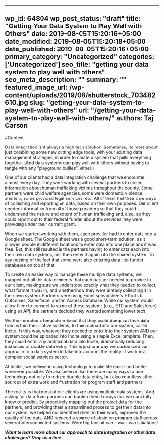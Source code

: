 
---
wp_id: 64804
wp_post_status: "draft" 
title: "Getting Your Data System to Play Well with Others"
date: 2019-08-05T15:20:16+05:00
date_modified: 2019-08-05T15:20:18+05:00
date_published: 2019-08-05T15:20:16+05:00
primary_category: "Uncategorized"
categories: ['Uncategorized'] 
seo_title: "getting your data system to play well with others"
seo_meta_description: ""
summary: "" 
featured_image_url: /wp-content/uploads/2019/08/shutterstock_703482610.jpg
slug: "getting-your-data-system-to-play-well-with-others"
url: "/getting-your-data-system-to-play-well-with-others/"
authors: Taj Carson
---

#Content



Data integration isnt always a high tech solution. Sometimes, its more about just combining some new cutting edge tools, with your existing data management strategies, in order to create a system that pulls everything together. (And data systems _can_ play well with others without having to tangle with any "playground bullies", either.)   

One of our clients had a data integration challenge that we encounter almost every day. They were working with several partners to collect information about human trafficking victims throughout the county. Some partners were child welfare agencies, some were domestic violence shelters, some provided legal services, etc. All of them had their own ways of collecting and reporting on data, based on their own purposes. Our client needed information from all of those providers so that they could understand the nature and extent of human trafficking and, also, so they could report out to their federal funder about the services they were providing under their current grant.   

When we started working with them, each provider had to enter data into a Google sheet. The Google sheet was a good short-term solution, as it allowed people in different locations to enter data into one place and it was free. But, this still resulted in the partners having to enter data each into their own data systems, and then enter it again into the shared system. To say nothing of the fact that some were also entering data into funder databases on top of that.   

To create an easier way to manage these multiple data systems, we mapped out all the data elements that each partner needed to provide to our client, making sure we understood exactly what they needed to collect, what format it was in, and whether/how they were already collecting it in their own system. Partners were using Excel spreadsheets, Efforts to Outcomes, Salesforce, and an Access Database. While our system would allow them to connect to some of these systems (e.g., ETO and Salesforce) using an API, the partners decided they wanted something lower tech. 

We then created a template in Excel that they could dump out their data from within their native systems, to then upload into our system, called Incite. In this way, whatever they needed to enter into their system AND our system could be uploaded into Incite using a simple Excel template. Then, they could enter any additional data into Incite, dramatically reducing instances of double data entry. This is just one way we customized our approach to a data system to take into account the reality of work in a complex social services sector.   

At Inciter, we believe in using technology to make life easier and better whenever possible. We also believe that there are many ways to use technology not only to reduce double data entry, but also countless other sources of extra work and frustration for program staff and partners.   

The reality is that most of our clients are using multiple data systems. And asking for data from partners can burden them in ways that we cant fully know or predict. By proactively mapping out the project data for the partners, and providing them a streamlined process to get their data into our system, we helped our identified client in their work, improved the quality of the data, AND reduced a source of strain on program staff across several interconnected systems. Were big fans of _win - win - win_ situations! 

_**Want to learn more about our approach to data integration or other data challenges? Drop us a line!**_



